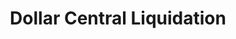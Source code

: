 ---
title: "Dollar Central Liquidation"
url: /hamilton/dollar-central-liquidation/
shop: variety store
---